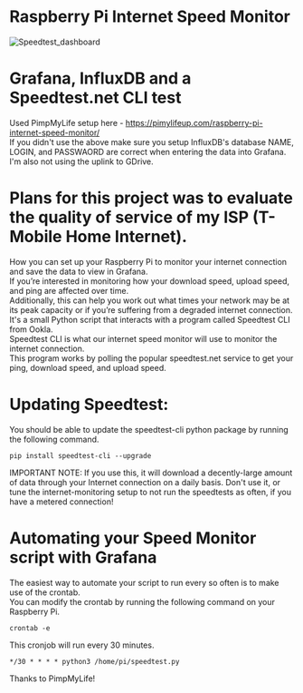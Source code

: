 # Raspberry Pi Internet Speed Monitor

![Speedtest_dashboard](https://user-images.githubusercontent.com/5100075/120923789-9b1d2900-c68d-11eb-9c85-1fc56b2c77de.png)

# Grafana, InfluxDB and a Speedtest.net CLI test<br>
Used PimpMyLife setup here - https://pimylifeup.com/raspberry-pi-internet-speed-monitor/<br>
If you didn't use the above make sure you setup InfluxDB's database NAME, LOGIN, and PASSWAORD are correct when entering the data into Grafana.<br>
I'm also not using the uplink to GDrive.<br>

# Plans for this project was to evaluate the quality of service of my ISP (T-Mobile Home Internet).<br>

How you can set up your Raspberry Pi to monitor your internet connection and save the data to view in Grafana.<br>
If you’re interested in monitoring how your download speed, upload speed, and ping are affected over time.<br>
Additionally, this can help you work out what times your network may be at its peak capacity or if you’re suffering from a degraded internet connection.<br>
It's a small Python script that interacts with a program called Speedtest CLI from Ookla.<br>
Speedtest CLI is what our internet speed monitor will use to monitor the internet connection.<br>
This program works by polling the popular speedtest.net service to get your ping, download speed, and upload speed.<br>

# Updating Speedtest:<br>
You should be able to update the speedtest-cli python package by running the following command.<br>

<code>pip install speedtest-cli --upgrade</code><br>

IMPORTANT NOTE: If you use this, it will download a decently-large amount of data through your Internet connection on a daily basis. Don't use it, or tune the internet-monitoring setup to not run the speedtests as often, if you have a metered connection!<br>

# Automating your Speed Monitor script with Grafana<br>

The easiest way to automate your script to run every so often is to make use of the crontab.<br>
You can modify the crontab by running the following command on your Raspberry Pi.<br>

<code>crontab -e</code><br>

This cronjob will run every 30 minutes.<br>

<code>*/30 * * * * python3 /home/pi/speedtest.py</code><br>

Thanks to PimpMyLife!

